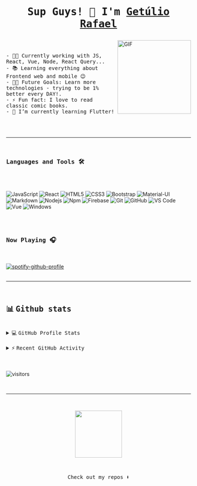 # <p align="center"><samp> Sup Guys! 👾 I'm <a href="https://gferreiraa.github.io/" target="_blank">Getúlio Rafael</a> </samp></p>

<img src="https://i.imgur.com/jAHtz5b.png" title="source: imgur.com" align="right" alt="GIF" height="200px" />

<p align="left">
<br />
<br />

<samp>
- 👨‍💻 Currently working with JS, React, Vue, Node, React Query...<br />
- 📚 Learning everything about Frontend web and mobile 😉<br />
- 💪🏼 Future Goals: Learn more technologies -  trying to be 1% better every DAY!.<br />
- ⚡ Fun fact: I love to read classic comic books.<br />
- 🌱 I’m currently learning Flutter!<br />

</samp>
</p>
<br />
<br />

---

<br />

### <samp>Languages and Tools 🛠</samp>

<br />
<br />

![JavaScript](https://img.shields.io/badge/-JavaScript-%23F7DF1C?style=flat-square&logo=javascript&logoColor=000000&labelColor=%23F7DF1C&color=%23FFCE5A)
![React](https://img.shields.io/badge/-React-61DAFB?style=flat-square&logo=react&logoColor=ffffff)
![HTML5](https://img.shields.io/badge/-HTML5-%23E44D27?style=flat-square&logo=html5&logoColor=ffffff)
![CSS3](https://img.shields.io/badge/-CSS3-%231572B6?style=flat-square&logo=css3)
![Bootstrap](https://img.shields.io/badge/-Bootstrap-563D7C?style=flat-square&logo=Bootstrap)
![Material-UI](https://img.shields.io/badge/-Material%E2%80%93UI-0081CB?style=flat-square&logo=material-ui)
![Markdown](https://img.shields.io/badge/-Markdown-000000?style=flat-square&logo=markdown)
![Nodejs](https://img.shields.io/badge/-Nodejs-339933?style=flat-square&logo=Node.js&logoColor=ffffff)
![Npm](https://img.shields.io/badge/-npm-CB3837?style=flat-square&logo=npm)
![Firebase](https://img.shields.io/badge/-Firebase-FFCA28?style=flat-square&logo=firebase&logoColor=ffffff)
![Git](https://img.shields.io/badge/-Git-%23F05032?style=flat-square&logo=git&logoColor=%23ffffff)
![GitHub](https://img.shields.io/badge/-GitHub-181717?style=flat-square&logo=github)
![VS Code](https://img.shields.io/badge/-VS%20Code-007ACC?style=flat-square&logo=visual-studio-code&logoColor=ffffff)
![Vue](https://img.shields.io/badge/-Vue-4fc08d?style=flat&logo=vuedotjs&logoColor=fff)
![Windows](https://img.shields.io/badge/-Windows-0078D6?style=flat-square&logo=windows&logoColor=ffffff)

<br />
<br />

### <samp> Now Playing 🎧 </samp>

<br />

[![spotify-github-profile](https://spotify-github-profile.vercel.app/api/view?uid=249uhwme433fvo2zxrr7tlhwp&cover_image=true&theme=novatorem)](https://github.com/kittinan/spotify-github-profile)
<br/>
<br/>

---

<br/>

## 📊 <samp> Github stats </samp>

<br/>

<details> 
<br/>
<br/>
  <summary>💻 <samp> GitHub Profile Stats </samp></summary>
  <br/>
    <a href="https://github.com/gferreiraa/github-readme-stats"><img alt="gferreiraa Github Stats" src="https://github-readme-stats.vercel.app/api?username=gferreiraa&show_icons=true&count_private=true&theme=dracula&hide_border=true&bg_color=34004d&title_color=F85D7F&icon_color=F8D866" height="192px"/></a>
  <br/>
  <br/>
<a href="https://github.com/gferreiraa/github-readme-stats"><img alt="gferreiraa Top Languages" src="https://github-readme-stats.vercel.app/api/top-langs/?username=gferreiraa&langs_count=8&layout=compact&theme=dracula&hide_border=true&bg_color=34004d&title_color=F85D7F&icon_color=F8D866" height="192px"/></a>
<br/>
<br/>

  <br/>

</details>

<br/>

<details>
  <summary>⚡ <samp>Recent GitHub Activity</samp></summary>
  <br/>
   <a href="https://github.com/ashutosh00710/github-readme-activity-graph"><img alt="gferreiraa Activity Graph" src="https://activity-graph.herokuapp.com/graph?username=gferreiraa&custom_title=gferreiraa's%20Contribution%20Graph&bg_color=1F222E&color=F8D866&line=F85D7F&point=FFFFFF&hide_border=true" /></a>
  <br/>
</details>

<br/>
<br/>

![visitors](https://visitor-badge.glitch.me/badge?page_id=gferreiraa.gferreiraaleft_color=green&right_color=indigo)

<br/>

---

<br/>

<p align="center">
  <a href="#"><img src="https://media.giphy.com/media/vmGjjH1XOjViEfbBfZ/giphy.gif" width="128"></a>
</p>

<br/>

<p align="center"><samp>
Check out my repos ⬇️  
  </samp>
</p>
